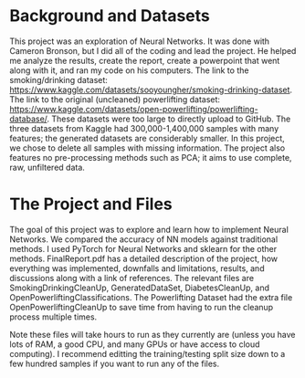 # Background and Datasets
This project was an exploration of Neural Networks. It was done with Cameron Bronson, but I did all of the coding and lead the project. He helped me analyze the results, create the report, create a powerpoint that went along with it, and ran my code on his computers.
The link to the smoking/drinking dataset: https://www.kaggle.com/datasets/sooyoungher/smoking-drinking-dataset. The link to the original (uncleaned) powerlifting dataset: https://www.kaggle.com/datasets/open-powerlifting/powerlifting-database/.
These datasets were too large to directly upload to GitHub. The three datasets from Kaggle had 300,000-1,400,000 samples with many features; the generated datasets are considerably smaller. In this project, we chose to delete all samples with missing information. The project also features no pre-processing methods such as PCA; it aims to use complete, raw, unfiltered data.

# The Project and Files
The goal of this project was to explore and learn how to implement Neural Networks. We compared the accuracy of NN models against traditional methods. I used PyTorch for Neural Networks and sklearn for the other methods.
FinalReport.pdf has a detailed description of the project, how everything was implemented, downfalls and limitations, results, and discussions along with a link of references. The relevant files are SmokingDrinkingCleanUp, GeneratedDataSet, DiabetesCleanUp, and OpenPowerliftingClassifications. The Powerlifting Dataset had the extra file OpenPowerliftingCleanUp to save time from having to run the cleanup process multiple times.

Note these files will take hours to run as they currently are (unless you have lots of RAM, a good CPU, and many GPUs or have access to cloud computing). I recommend editting the training/testing split size down to a few hundred samples if you want to run any of the files.
